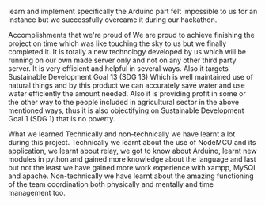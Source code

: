 learn and implement specifically the Arduino part felt impossible to us for an instance but we successfully overcame it during our hackathon.

Accomplishments that we're proud of
We are proud to achieve finishing the project on time which was like touching the sky to us but we finally completed it. It is totally a new technology developed by us which will be running on our own made server only and not on any other third party server. It is very efficient and helpful in several ways. Also it targets Sustainable Development Goal 13 (SDG 13) Which is well maintained use of natural things and by this product we can accurately save water and use water efficiently the amount needed. Also it is providing profit in some or the other way to the people included in agricultural sector in the above mentioned ways, thus it is also objectifying on Sustainable Development Goal 1 (SDG 1) that is no poverty.

What we learned
Technically and non-technically we have learnt a lot during this project. Technically we learnt about the use of NodeMCU and its application, we learnt about relay, we got to know about Arduino, learnt new modules in python and gained more knowledge about the language and last but not the least we have gained more work experience with xampp, MySQL and apache. Non-technically we have learnt about the amazing functioning of the team coordination both physically and mentally and time management too.
